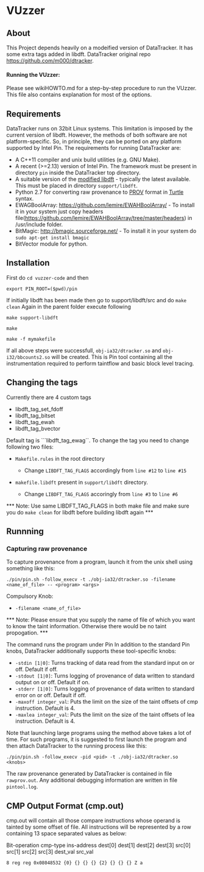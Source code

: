 VUzzer
===========

About
------
This Project depends heavily on a  modeified version of DataTracker. It has some extra tags added in libdft. DataTracker original repo https://github.com/m000/dtracker.

#### Running the VUzzer:
Please see wikiHOWTO.md for a step-by-step procedure to run the VUzzer. This file also contains explanation for most of the options.


Requirements
-------------
DataTracker runs on 32bit Linux systems. This limitation is imposed by the current version of libdft. However, the methods of both software are not platform-specific. So, in principle, they can be ported on any platform supported by Intel Pin. The requirements for running DataTracker are:

*  A C++11 compiler and unix build utilities (e.g. GNU Make). 
*  A recent (>=2.13) version of Intel Pin. The framework must be present in directory ``pin`` inside the DataTracker top directory.
*  A suitable version of the [modified libdft][libdft-mod] - typically the latest available. This must be placed in directory ``support/libdft``.
*  Python 2.7 for converting raw provenance to [PROV][prov] format in [Turtle][turtle] syntax.
*  EWAGBoolArray: https://github.com/lemire/EWAHBoolArray/ - To install it in your system just copy headers file(https://github.com/lemire/EWAHBoolArray/tree/master/headers)
   in /usr/include folder.
*  BitMagic: http://bmagic.sourceforge.net/ - To install it in your system do ```sudo apt-get install bmagic```
*  BitVector module for python.

Installation
-------------
First do `cd vuzzer-code` and then
```
export PIN_ROOT=($pwd)/pin
```
If initially libdft has been made then go to support/libdft/src and do `make clean`
Again in the parent folder execute following
```
make support-libdft
```

```
make
```

```
make -f mymakefile
```
If all above steps were successfull, ``obj-ia32/dtracker.so`` and ``obj-i32/bbcounts2.so`` will be created. This is Pin tool containing all the instrumentation required to perform taintflow and basic block level tracing.




Changing the tags
-------------
Currently there are 4 custom tags
* libdft_tag_set_fdoff
* libdft_tag_bitset
* libdft_tag_ewah
* libdft_tag_bvector

Default tag is ```libdft_tag_ewag``.
To change the tag you need to change following two files:

* `Makefile.rules` in the root directory

  * Change `LIBDFT_TAG_FLAGS` accordingly from `line #12` to `line #15`

* `makefile.libdft` present in `support/libdft` directory.

  * Change `LIBDFT_TAG_FLAGS` accoringly from `line #3` to `line #6`

*** Note: Use same LIBDFT_TAG_FLAGS in both make file and make sure you do `make clean` for libdft before building libdft again ***

Runnning
---------

### Capturing raw provenance
To capture provenance from a program, launch it from the unix shell using something like this:

```
./pin/pin.sh -follow_execv -t ./obj-ia32/dtracker.so -filename <name_of_file> -- <program> <args>
```


Compulsory Knob:

* ``-filename <name_of_file>``

*** Note: Please ensure that you supply the name of file of which you want to know the taint information. Otherwise there would be no taint propogation. ***

The command runs the program under Pin
In addition to the standard Pin knobs, DataTracker additionally supports these tool-specific knobs:

* ```-stdin [1|0]```: Turns tracking of data read from the standard input on or off. Default if off.
* ```-stdout [1|0]```: Turns logging of provenance of data written to standard output on or off. Default if on.
* ```-stderr [1|0]```: Turns logging of provenance of data written to standard error on or off. Default if off.
* ```-maxoff integer_val```: Puts the limit on the size of the taint offsets of cmp instruction. Default is 4.
* ```-maxlea integer_val```: Puts the limit on the size of the taint offsets of lea instruction. Default is 4.

Note that launching large programs using the method above takes a lot of time. For such programs, it is suggested to first launch the program and then attach DataTracker to the running process like this:

```
./pin/pin.sh -follow_execv -pid <pid> -t ./obj-ia32/dtracker.so <knobs>
```

The raw provenance generated by DataTracker is contained in file ``rawprov.out``. Any additional debugging information are written in file ``pintool.log``.


CMP Output Format (cmp.out)
---------------------------
cmp.out will contain all those compare instructions whose operand is tainted by some offset of file. 
All instructions will be represented by a row containing 13 space separated values as below:

Bit-operation cmp-type ins-address dest[0] dest[1] dest[2] dest[3] src[0] src[1] src[2] src[3] dest_val src_val

```8 reg reg 0x08048532 {0} {} {} {} {2} {} {} {} Z a```



[pin]: http://software.intel.com/en-us/articles/pin-a-dynamic-binary-instrumentation-tool
[pin-dl]: http://software.intel.com/en-us/articles/pintool-downloads
[pin-makefile]: http://software.intel.com/sites/landingpage/pintool/docs/62732/Pin/html/index.html#MAKEFILES
[libdft]: http://www.cs.columbia.edu/~vpk/research/libdft/
[libdft-mod]: https://git.cs.vu.nl/r.vermeulen/libdft
[vu-cs]: http://www.cs.vu.nl/en/
[turtle]: http://www.w3.org/TeamSubmission/turtle/
[prov]: http://www.w3.org/TR/2013/NOTE-prov-overview-20130430/
[provconvert]: https://github.com/lucmoreau/ProvToolbox/wiki/provconvert
[provtoolbox]: https://github.com/lucmoreau/ProvToolbox/wiki/ProvToolbox-Home
[ipaw14-demo]: https://www.youtube.com/watch?v=BD0h6M5mVoo
[vu-dare]: http://dare.ubvu.vu.nl/
[dtracker-dare]: http://dare.ubvu.vu.nl/handle/1871/51386
